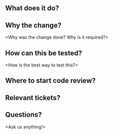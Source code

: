## What does it do?
<Describe the change done>

## Why the change?
<Why was the change done? Why is it required?>

## How can this be tested?
<How is the best way to test this?>

## Where to start code review?
<Point us to a good place to start reviewing>

## Relevant tickets?
<Please link any relevant tickets>

## Questions?
<Ask us anything!>

